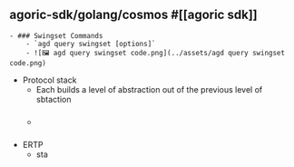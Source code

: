 ## agoric-sdk/golang/cosmos #[[agoric sdk]]
	- ### Swingset Commands
		- `agd query swingset [options]`
		- ![🖼 agd query swingset code.png](../assets/agd query swingset code.png)
- Protocol stack
	- Each builds a level of abstraction out of the previous level of sbtaction
	- ###
- ERTP
	- sta